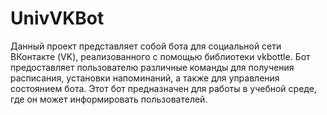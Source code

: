 # UnivVKBot
Данный проект представляет собой бота для социальной сети ВКонтакте (VK), реализованного с помощью библиотеки vkbottle. Бот предоставляет пользователю различные команды для получения расписания, установки напоминаний, а также для управления состоянием бота. Этот бот предназначен для работы в учебной среде, где он может информировать пользователей.
